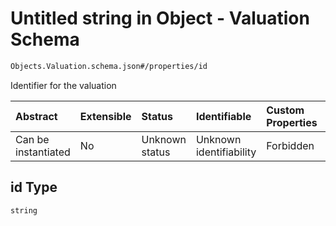 # Untitled string in Object - Valuation Schema

```txt
Objects.Valuation.schema.json#/properties/id
```

Identifier for the valuation

| Abstract            | Extensible | Status         | Identifiable            | Custom Properties | Additional Properties | Access Restrictions | Defined In                                                                         |
| :------------------ | :--------- | :------------- | :---------------------- | :---------------- | :-------------------- | :------------------ | :--------------------------------------------------------------------------------- |
| Can be instantiated | No         | Unknown status | Unknown identifiability | Forbidden         | Allowed               | none                | [Valuation.schema.json\*](../objects/Valuation.schema.json "open original schema") |

## id Type

`string`

